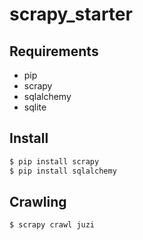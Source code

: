scrapy_starter
===========================

Requirements
---------
* pip
* scrapy
* sqlalchemy
* sqlite

Install
---------

~~~ sh
$ pip install scrapy
$ pip install sqlalchemy
~~~

Crawling
---------

~~~  sh
$ scrapy crawl juzi
~~~
